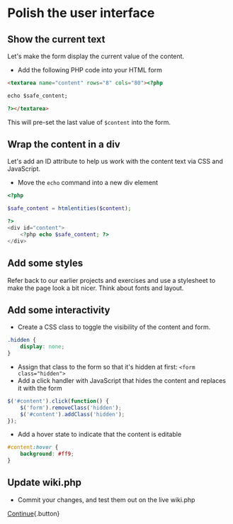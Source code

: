 # Polish the user interface

## Show the current text

Let's make the form display the current value of the content.

* Add the following PHP code into your HTML form

```html
<textarea name="content" rows="8" cols="80"><?php

echo $safe_content;

?></textarea>
```

This will pre-set the last value of `$content` into the form.

## Wrap the content in a div

Let's add an ID attribute to help us work with the content text via CSS and JavaScript.

* Move the `echo` command into a new div element

```php
<?php

$safe_content = htmlentities($content);

?>
<div id="content">
	<?php echo $safe_content; ?>
</div>
```

## Add some styles

Refer back to our earlier projects and exercises and use a stylesheet to make the page look a bit nicer. Think about fonts and layout.

## Add some interactivity

* Create a CSS class to toggle the visibility of the content and form.

```css
.hidden {
	display: none;
}
```

* Assign that class to the form so that it's hidden at first: `<form class="hidden">`
* Add a click handler with JavaScript that hides the content and replaces it with the form

```js
$('#content').click(function() {
	$('form').removeClass('hidden');
	$('#content').addClass('hidden');
});
```

* Add a hover state to indicate that the content is editable

```CSS
#content:hover {
	background: #ff9;
}
```

## Update wiki.php

* Commit your changes, and test them out on the live wiki.php

[Continue](own-it){.button}
